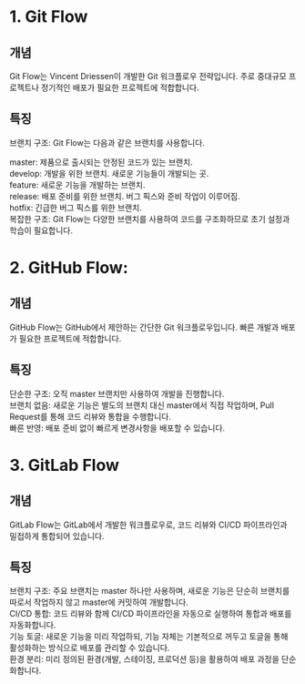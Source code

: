 # 1. Git Flow

## 개념

Git Flow는 Vincent Driessen이 개발한 Git 워크플로우 전략입니다. 주로 중대규모 프로젝트나 정기적인 배포가 필요한 프로젝트에 적합합니다.

## 특징

브랜치 구조: Git Flow는 다음과 같은 브랜치를 사용합니다.

master: 제품으로 출시되는 안정된 코드가 있는 브랜치.
<br/>
develop: 개발을 위한 브랜치. 새로운 기능들이 개발되는 곳.
<br/>
feature: 새로운 기능을 개발하는 브랜치.
<br/>
release: 배포 준비를 위한 브랜치. 버그 픽스와 준비 작업이 이루어짐.
<br/>
hotfix: 긴급한 버그 픽스를 위한 브랜치.
<br/>
복잡한 구조: Git Flow는 다양한 브랜치를 사용하여 코드를 구조화하므로 초기 설정과 학습이 필요합니다.

# 2. GitHub Flow:

## 개념

GitHub Flow는 GitHub에서 제안하는 간단한 Git 워크플로우입니다. 빠른 개발과 배포가 필요한 프로젝트에 적합합니다.

## 특징

단순한 구조: 오직 master 브랜치만 사용하여 개발을 진행합니다.
<br/>
브랜치 없음: 새로운 기능은 별도의 브랜치 대신 master에서 직접 작업하며, Pull Request를 통해 코드 리뷰와 통합을 수행합니다.
<br/>
빠른 반영: 배포 준비 없이 빠르게 변경사항을 배포할 수 있습니다.

# 3. GitLab Flow

## 개념

GitLab Flow는 GitLab에서 개발한 워크플로우로, 코드 리뷰와 CI/CD 파이프라인과 밀접하게 통합되어 있습니다.

## 특징

브랜치 구조: 주요 브랜치는 master 하나만 사용하며, 새로운 기능은 단순히 브랜치를 따로서 작업하지 않고 master에 커밋하여 개발합니다.
<br/>
CI/CD 통합: 코드 리뷰와 함께 CI/CD 파이프라인을 자동으로 실행하여 통합과 배포를 자동화합니다.
<br/>
기능 토글: 새로운 기능을 미리 작업하되, 기능 자체는 기본적으로 꺼두고 토글을 통해 활성화하는 방식으로 배포를 관리할 수 있습니다.
<br/>
환경 분리: 미리 정의된 환경(개발, 스테이징, 프로덕션 등)을 활용하여 배포 과정을 단순화합니다.
